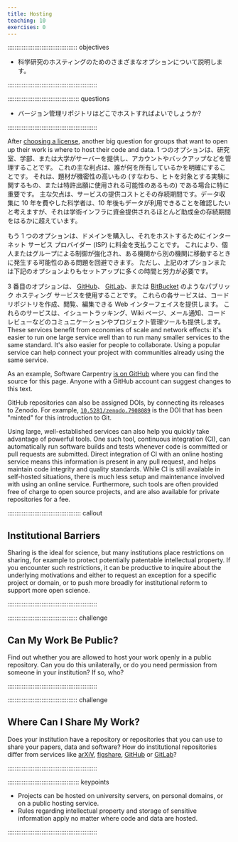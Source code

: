 ```yaml
---
title: Hosting
teaching: 10
exercises: 0
---
```


::::::::::::::::::::::::::::::::::::::: objectives

- 科学研究のホスティングのためのさまざまなオプションについて説明します。

::::::::::::::::::::::::::::::::::::::::::::::::::

:::::::::::::::::::::::::::::::::::::::: questions

- バージョン管理リポジトリはどこでホストすればよいでしょうか?

::::::::::::::::::::::::::::::::::::::::::::::::::

After [choosing a license](11-licensing.md),
another big question for groups that want to open up their work is where to
host their code and data.  1 つのオプションは、研究室、学部、または大学がサーバーを提供し、アカウントやバックアップなどを管理することです。  これの主な利点は、誰が何を所有しているかを明確にすることです。
それは、題材が機密性の高いもの (すなわち、ヒトを対象とする実験に関するもの、または特許出願に使用される可能性のあるもの) である場合に特に重要です。  主な欠点は、サービスの提供コストとその存続期間です。データ収集に 10 年を費やした科学者は、10 年後もデータが利用できることを確認したいと考えますが、それは学術インフラに資金提供されるほとんど助成金の存続期間をはるかに超えています。

もう 1 つのオプションは、ドメインを購入し、それをホストするためにインターネット サービス プロバイダー (ISP) に料金を支払うことです。  これにより、個人またはグループによる制御が強化され、ある機関から別の機関に移動するときに発生する可能性のある問題を回避できます。
ただし、上記のオプションまたは下記のオプションよりもセットアップに多くの時間と労力が必要です。

3 番目のオプションは、
[GitHub](https://github.com)、 [GitLab](https://gitlab.com)、または
[BitBucket](https://bitbucket.org) のようなパブリック ホスティング サービスを使用することです。
これらの各サービスは、コードリポジトリを作成、閲覧、編集できる Web インターフェイスを提供します。  これらのサービスは、イシュートラッキング、Wiki ページ、メール通知、コードレビューなどのコミュニケーションやプロジェクト管理ツールも提供します。  These services benefit from economies of
scale and network effects: it's easier to run one large service well than to run
many smaller services to the same standard.  It's also easier for people to
collaborate.  Using a popular service can help connect your project with
communities already using the same service.

As an example, Software Carpentry [is on GitHub](https://github.com/swcarpentry/) where you can find the source for this
page. Anyone with a GitHub account can suggest changes to this text.

GitHub repositories can also be assigned DOIs, by connecting its releases to
Zenodo. For example,
[`10.5281/zenodo.7908089`](https://zenodo.org/record/7908089) is the DOI that has
been "minted" for this introduction to Git.

Using large, well-established services can also help you quickly take advantage
of powerful tools.  One such tool, continuous integration (CI), can
automatically run software builds and tests whenever code is committed or pull
requests are submitted.  Direct integration of CI with an online hosting service
means this information is present in any pull request, and helps maintain code
integrity and quality standards.  While CI is still available in self-hosted
situations, there is much less setup and maintenance involved with using an
online service.  Furthermore, such tools are often provided free of charge to
open source projects, and are also available for private repositories for a fee.

:::::::::::::::::::::::::::::::::::::::::  callout

## Institutional Barriers

Sharing is the ideal for science,
but many institutions place restrictions on sharing,
for example to protect potentially patentable intellectual property.
If you encounter such restrictions,
it can be productive to inquire about the underlying motivations and
either to request an exception for a specific project or domain,
or to push more broadly for institutional reform to support more open science.

::::::::::::::::::::::::::::::::::::::::::::::::::

:::::::::::::::::::::::::::::::::::::::  challenge

## Can My Work Be Public?

Find out whether you are allowed to host your work openly in a public repository.
Can you do this unilaterally,
or do you need permission from someone in your institution?
If so, who?

::::::::::::::::::::::::::::::::::::::::::::::::::

:::::::::::::::::::::::::::::::::::::::  challenge

## Where Can I Share My Work?

Does your institution have a repository or repositories that you can
use to share your papers, data and software? How do institutional repositories
differ from services like [arXiV](https://arxiv.org/), [figshare](https://figshare.com/), [GitHub](https://github.com/) or [GitLab](https://about.gitlab.com/)?

::::::::::::::::::::::::::::::::::::::::::::::::::

:::::::::::::::::::::::::::::::::::::::: keypoints

- Projects can be hosted on university servers, on personal domains, or on a public hosting service.
- Rules regarding intellectual property and storage of sensitive information apply no matter where code and data are hosted.

::::::::::::::::::::::::::::::::::::::::::::::::::
